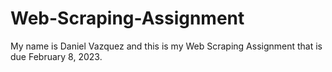 # Web-Scraping-Assignment
My name is Daniel Vazquez and this is my Web Scraping Assignment that is due February 8, 2023.
